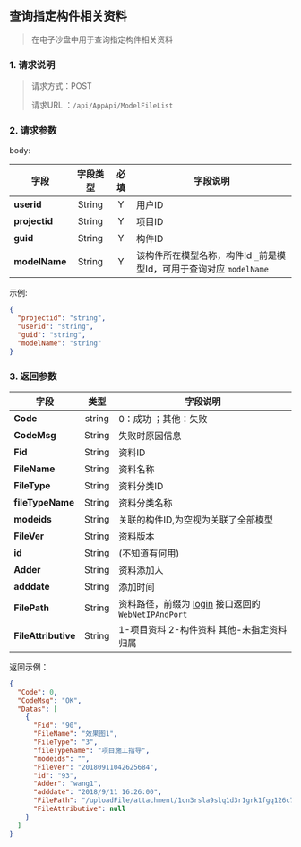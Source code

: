 ## 查询指定构件相关资料

> 在电子沙盘中用于查询指定构件相关资料

### 1. 请求说明

> 请求方式：POST
>
> 请求URL ：`/api/AppApi/ModelFileList`

### 2. 请求参数

body:

| 字段          | 字段类型 | 必填 | 字段说明                                                     |
| ------------- | :------: | :--: | ------------------------------------------------------------ |
| **userid**    |  String  |  Y   | 用户ID                                                       |
| **projectid** |  String  |  Y   | 项目ID                                                       |
| **guid**      |  String  |  Y   | 构件ID                                                       |
| **modelName** |  String  |  Y   | 该构件所在模型名称，构件Id `_`前是模型Id，可用于查询对应 `modelName` |

示例:

```json
{
  "projectid": "string",
  "userid": "string",
  "guid": "string",
  "modelName": "string"
}
```

### 3. 返回参数

| 字段                |  类型  | 字段说明                                                     |
| ------------------- | :----: | ------------------------------------------------------------ |
| **Code**            | string | 0：成功 ；其他：失败                                         |
| **CodeMsg**         | String | 失败时原因信息                                               |
| **Fid**             | String | 资料ID                                                       |
| **FileName**        | String | 资料名称                                                     |
| **FileType**        | String | 资料分类ID                                                   |
| **fileTypeName**    | String | 资料分类名称                                                 |
| **modeids**         | String | 关联的构件ID,为空视为关联了全部模型                          |
| **FileVer**         | String | 资料版本                                                     |
| **id**              | String | (不知道有何用)                                               |
| **Adder**           | String | 资料添加人                                                   |
| **adddate**         | String | 添加时间                                                     |
| **FilePath**        | String | 资料路径，前缀为 [login](../../login/login.md) 接口返回的 `WebNetIPAndPort` |
| **FileAttributive** | String | 1-项目资料 2-构件资料  其他-未指定资料归属                   |



返回示例：

```json
{
  "Code": 0,
  "CodeMsg": "OK",
  "Datas": [
    {
      "Fid": "90",
      "FileName": "效果图1",
      "FileType": "3",
      "fileTypeName": "项目施工指导",
      "modeids": "",
      "FileVer": "20180911042625684",
      "id": "93",
      "Adder": "wang1",
      "adddate": "2018/9/11 16:26:00",
      "FilePath": "/uploadFile/attachment/1cn3rsla9slq1d3r1grk1fgq126c7.jpg",
      "FileAttributive": null
    }
  ]
}
```

